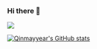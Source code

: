 ### Hi there 👋

<!--
**Qinmayyear/Qinmayyear** is a ✨ _special_ ✨ repository because its `README.md` (this file) appears on your GitHub profile.

Here are some ideas to get you started:

- 🔭 I’m currently working on ...
- 🌱 I’m currently learning ...
- 👯 I’m looking to collaborate on ...
- 🤔 I’m looking for help with ...
- 💬 Ask me about ...
- 📫 How to reach me: ...
- 😄 Pronouns: ...
- ⚡ Fun fact: ...
-->

![](http://antzuhl.cn:4000/get/@Qinmayyear)

[![Qinmayyear's GitHub stats](https://github-readme-stats.vercel.app/api?username=Qinmayyear)](https://github.com/anuraghazra/github-readme-stats)
